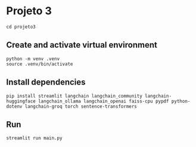 # Projeto 3

```
cd projeto3
```

## Create and activate virtual environment

```
python -m venv .venv 
source .venv/bin/activate
```

## Install dependencies

```
pip install streamlit langchain langchain_community langchain-huggingface langchain_ollama langchain_openai faiss-cpu pypdf python-dotenv langchain-groq torch sentence-transformers
```

## Run

```
streamlit run main.py
```